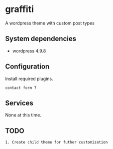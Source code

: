 # graffiti
A wordpress theme with custom post types

## System dependencies

* wordpress 4.9.8

## Configuration

Install required plugins.
```
contact form 7
```

## Services

None at this time.


## TODO

```
1. Create child theme for futher customization
```
